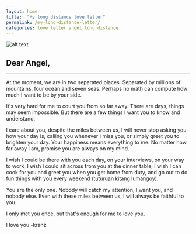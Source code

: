 ```yaml
---
layout: home
title:  "My long distance love letter"
permalink: /my-long-distance-letter/
categories: love letter angel long distance
---
```



![alt text](https://blog.kranznikolai.com/angel.png)

## Dear Angel,
--------

 At the moment, we are in two separated places. Separated by millions of mountains, four ocean and seven seas. Perhaps no math can compute how much I want to be by your side.

It's very hard for me to court you from so far away. There are days, things may seem impossible. But there are a few things I want you to know and understand.

I care about you, despite the miles between us, I will never stop asking you how your day is, calling you whenever I miss you, or simply greet you to brighten your day. Your happiness means everything to me. No matter how far away I am, promise you are always on my mind.

I wish I could be there with you each day, on your interviews, on your way to work, I wish I could sit across from you at the dinner table, I wish I can cook for you and greet you when you get home from duty, and go out to do fun things with you every weekend (tuturuan kitang lumangoy). 

You are the only one. Nobody will catch my attention, I  want you, and nobody else. Even with these miles between us, I will always be faithful to you.

I only met you once, but that's enough for me to love you.

I love you
-kranz
